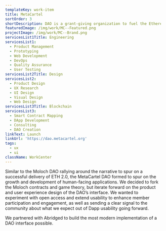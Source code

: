 ```yaml
---
templateKey: work-item
title: MetaCartel
sortOrder: 3
shortDescription: DAO is a grant-giving organization to fuel the Ethereum application layer.
featuredImage: /img/work/MC--Featured.png
projectImage: /img/work/MC--Brand.png
servicesList1Title: Engineering
servicesList1:
  - Product Management
  - Prototyping
  - Web Development
  - DevOps
  - Quality Assurance
  - User Testing
servicesList2Title: Design
servicesList2:
  - Product Design
  - UX Research
  - UI Design
  - Visual Design
  - Web Design
servicesList3Title: Blockchain
servicesList3:
  - Smart Contract Mapping
  - DApp Development
  - Consulting
  - DAO Creation
linkText: Launch
linkUrl: 'https://dao.metacartel.org'
tags:
  - ux
  - ui
className: WorkCenter
---
```


Similar to the Moloch DAO rallying around the narrative to spur on a successful delivery of ETH 2.0, the MetaCartel DAO formed to spur on the growth and development of human-facing applications. We decided to fork the Moloch contracts and game theory, but iterate forward on the product and user experience design of the DAO’s interface. We wanted to experiment with open access and extend usability to enhance member participation and engagement, as well as sending a clear signal to the community about what we expect out of Dapp usability going forward.

We partnered with Abridged to build the most modern implementation of a DAO interface possible.
